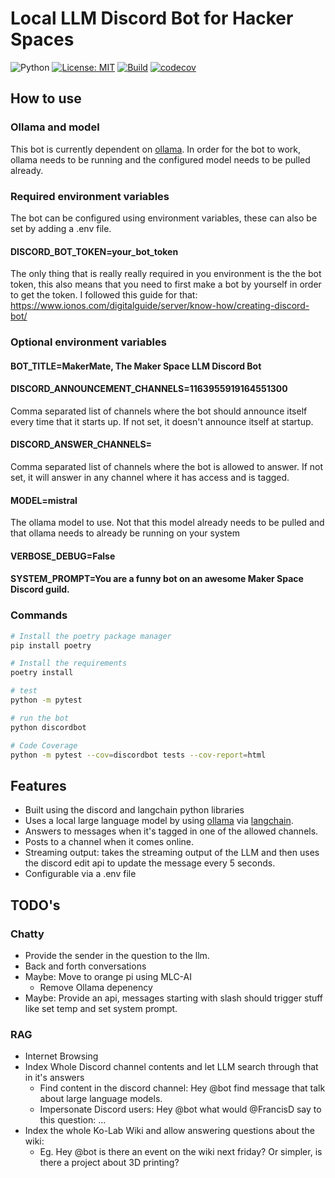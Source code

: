 # Local LLM Discord Bot for Hacker Spaces

![Python](https://img.shields.io/badge/python-3.11+-blue)
[![License: MIT](https://img.shields.io/badge/License-MIT-yellow.svg)](https://opensource.org/licenses/MIT)
[![Build](https://github.com/francisduvivier/discord-local-llm-bot/actions/workflows/test.yml/badge.svg?branch=master)](https://github.com/francisduvivier/discord-local-llm-bot/actions/workflows/test.yml)
[![codecov](https://codecov.io/gh/francisduvivier/discord-local-llm-bot/branch/master/graph/badge.svg)](https://codecov.io/gh/francisduvivier/discord-local-llm-bot)

## How to use
### Ollama and model
This bot is currently dependent on [ollama](https://github.com/jmorganca/ollama). In order for the bot to work, ollama needs to be running and the configured model needs to be pulled already.

### Required environment variables
The bot can be configured using environment variables, these can also be set by adding a .env file.

#### DISCORD_BOT_TOKEN=your_bot_token
The only thing that is really really required in you environment is the the bot token, this also means that you need to first make a bot by yourself in order to get the token.
I followed this guide for that: https://www.ionos.com/digitalguide/server/know-how/creating-discord-bot/

### Optional environment variables
#### BOT_TITLE=MakerMate, The Maker Space LLM Discord Bot
#### DISCORD_ANNOUNCEMENT_CHANNELS=1163955919164551300
Comma separated list of channels where the bot should announce itself every time that it starts up. If not set, it doesn't announce itself at startup.
#### DISCORD_ANSWER_CHANNELS=
Comma separated list of channels where the bot is allowed to answer. If not set, it will answer in any channel where it has access and is tagged.
#### MODEL=mistral
The ollama model to use. Not that this model already needs to be pulled and that ollama needs to already be running on your system
#### VERBOSE_DEBUG=False
#### SYSTEM_PROMPT=You are a funny bot on an awesome Maker Space Discord guild.
### Commands

```bash
# Install the poetry package manager
pip install poetry
```

```bash
# Install the requirements
poetry install
```

```bash
# test
python -m pytest
```

```bash
# run the bot
python discordbot
```

```bash
# Code Coverage
python -m pytest --cov=discordbot tests --cov-report=html
```

## Features
- Built using the discord and langchain python libraries
- Uses a local large language model by using [ollama](https://github.com/jmorganca/ollama) via [langchain](https://github.com/langchain-ai/langchainjs).
- Answers to messages when it's tagged in one of the allowed channels.
- Posts to a channel when it comes online.
- Streaming output: takes the streaming output of the LLM and then uses the discord edit api to update the message every 5 seconds.
- Configurable via a .env file

## TODO's
### Chatty
- Provide the sender in the question to the llm.
- Back and forth conversations
- Maybe: Move to orange pi using MLC-AI
  - Remove Ollama depenency
- Maybe: Provide an api, messages starting with slash should trigger stuff like set temp and set system prompt.

### RAG
- Internet Browsing
- Index Whole Discord channel contents and let LLM search through that in it's answers
  - Find content in the discord channel: Hey @bot find message that talk about large language models. 
  - Impersonate Discord users: Hey @bot what would @FrancisD say to this question: ...
- Index the whole Ko-Lab Wiki and allow answering questions about the wiki:
  - Eg. Hey @bot is there an event on the wiki next friday? Or simpler, is there a project about 3D printing?
